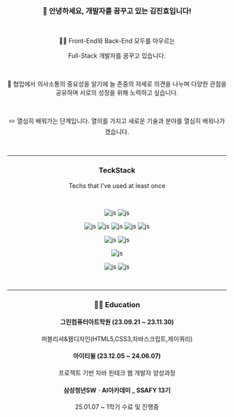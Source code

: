 
<div align="center">

<h3>👋 안녕하세요, 개발자를 꿈꾸고 있는 김진효입니다! </h3>

<br/>

👩‍💻 Front-End와 Back-End 모두를 아우르는 

Full-Stack 개발자를 꿈꾸고 있습니다.

<br/>

💬 협업에서 의사소통의 중요성을 알기에 늘 존중의 자세로 의견을 나누며 다양한 관점을 공유하며 서로의 성장을 위해 노력하고 싶습니다. 

<br/>

✏️ 열심히 배워가는 단계입니다. 열의를 가지고 새로운 기술과 분야를 열심히 배워나가겠습니다.

<br/>

--- 

<h3 style="border=none"> TeckStack </h3>

Techs that I've used at least once

<br/>

![js](https://img.shields.io/badge/Python-3776AB?style=for-the-badge&logo=python&logoColor=white)
![js](https://img.shields.io/badge/Django-092E20?style=for-the-badge&logo=django&logoColor=white)

![js](https://img.shields.io/badge/Node.js-43853D?style=for-the-badge&logo=node.js&logoColor=white)
![js](https://img.shields.io/badge/JavaScript-F7DF1E?style=for-the-badge&logo=JavaScript&logoColor=white)
![js](https://img.shields.io/badge/TypeScript-007ACC?style=for-the-badge&logo=typescript&logoColor=white)
![js](https://img.shields.io/badge/Vue.js-35495E?style=for-the-badge&logo=vue.js&logoColor=4FC08D)
![js](https://img.shields.io/badge/React-20232A?style=for-the-badge&logo=react&logoColor=61DAFB)

![js](https://img.shields.io/badge/Java-ED8B00?style=for-the-badge&logo=openjdk&logoColor=white)
![js](https://img.shields.io/badge/Spring-6DB33F?style=for-the-badge&logo=spring&logoColor=white)

![js](https://img.shields.io/badge/Oracle-F80000?style=for-the-badge&logo=Oracle&logoColor=white)

![js](https://img.shields.io/badge/Tailwind_CSS-38B2AC?style=for-the-badge&logo=tailwind-css&logoColor=white)
![js](https://img.shields.io/badge/Bootstrap-563D7C?style=for-the-badge&logo=bootstrap&logoColor=white)


<br/>


---


<h3 style="border=none"> 👩‍🎓 Education </h3>


<h4> 그린컴퓨터아트학원 (23.09.21 ~ 23.11.30)  </h4> 
퍼블리셔&웹디자인(HTML5,CSS3,자바스크립트,제이쿼리)

</br>

<h4> 아이티윌 (23.12.05 ~ 24.06.07) </h4> 
프로젝트 기반 자바 핀테크 웹 개발자 양성과정

</br>

<h4> 삼성청년SWㆍAI아카데미 _ SSAFY 13기 </h4> 
25.01.07 ~ 1학기 수료 및 진행중


<br/>

</div>  


